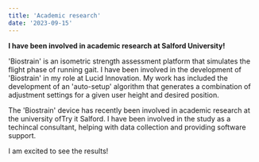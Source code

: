 ```yaml
---
title: 'Academic research'
date: '2023-09-15'
---
```


**I have been involved in academic research at Salford University!**

'Biostrain' is an isometric strength assessment platform that simulates the flight phase of running gait. I have been involved in the development of 'Biostrain' in my role at Lucid Innovation. My work has included the development of an 'auto-setup' algorithm that generates a combination of adjustment settings for a given user height and desired position.

The 'Biostrain' device has recently been involved in academic research at the university ofTry it Salford. I have been involved in the study as a techincal consultant, helping with data collection and providing software support.

I am excited to see the results!